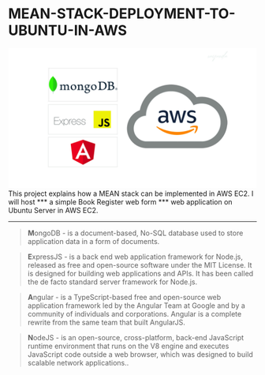 # MEAN-STACK-DEPLOYMENT-TO-UBUNTU-IN-AWS

![alt text](./images/mean.jpg)
This project explains how a MEAN stack can be implemented in AWS EC2. I will host  *** a simple Book Register web form *** web application on Ubuntu Server in AWS EC2.

---

> **M**ongoDB - is a document-based, No-SQL database used to store application data in a form of documents.

> **E**xpressJS - is a back end web application framework for Node.js, released as free and open-source software under the MIT License. It is designed for building web applications and APIs. It has been called the de facto standard server framework for Node.js.

> **A**ngular - is a TypeScript-based free and open-source web application framework led by the Angular Team at Google and by a community of individuals and corporations. Angular is a complete rewrite from the same team that built AngularJS.

> **N**odeJS - is an open-source, cross-platform, back-end JavaScript runtime environment that runs on the V8 engine and executes JavaScript code outside a web browser, which was designed to build scalable network applications..

<!-- *Implementation instructions* - [Click Here](https://github.com/oayanda/MERN-STACK-IMPLEMENTATION-ON-AWS/blob/main/project3.md) -->
